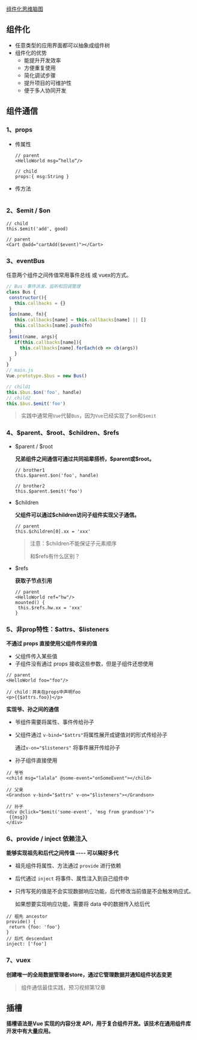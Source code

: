 [组件化思维脑图](https://www.processon.com/view/link/5d430271e4b01ed2c6aa4171#map)

## 组件化

+ 任意类型的应用界面都可以抽象成组件树
+ 组件化的优势
  + 能提升开发效率
  + 方便重复使用
  + 简化调试步骤
  + 提升项目的可维护性
  + 便于多人协同开发



## 组件通信

### 1、props

+ 传属性

  ```vue
  // parent 
  <HelloWorld msg=”hello“/>
    
  // child
  props:{ msg:String }
  ```

+ 传方法

```js

```



### 2、\$emit / \$on

```vue
// child
this.$emit('add', good)

// parent
<Cart @add="cartAdd($event)"></Cart>
```



### 3、eventBus

任意两个组件之间传值常⽤事件总线 或 vuex的⽅式。


```js
// Bus：事件派发、监听和回调管理
class Bus {
 constructor(){
   this.callbacks = {}
 }
 $on(name, fn){
   this.callbacks[name] = this.callbacks[name] || []
   this.callbacks[name].push(fn)
 }
 $emit(name, args){
   if(this.callbacks[name]){
     this.callbacks[name].forEach(cb => cb(args))
   }
 }
}
// main.js
Vue.prototype.$bus = new Bus()
```

```js
// child1
this.$bus.$on('foo', handle)
// child2
this.$bus.$emit('foo')
```


> 实践中通常⽤`Vue`代替`Bus`，因为`Vue`已经实现了`$on`和`$emit`



### 4、\$parent、\$root、\$children、\$refs

+ \$parent / $root

  **兄弟组件之间通信可通过共同祖辈搭桥，\$parent或\$root。**

  ```vue
  // brother1
  this.$parent.$on('foo', handle)
  
  // brother2
  this.$parent.$emit('foo')
  ```

+ \$children

  **⽗组件可以通过$children访问子组件实现父子通信。**

  ```vue
  // parent
  this.$children[0].xx = 'xxx'
  ```

  >注意：\$children不能保证⼦元素顺序
  >
  >和\$refs有什么区别？

+ $refs

  **获取⼦节点引⽤**

  ```vue
  // parent
  <HelloWorld ref="hw"/>
  mounted() {
   this.$refs.hw.xx = 'xxx'
  }
  ```

  


### 5、非prop特性：\$attrs、\$listeners

**不通过 props 直接使用父组件传来的值**

+ 父组件传入某些值
+ 子组件没有通过 props 接收这些参数，但是子组件还想使用

```vue
// parent
<HelloWorld foo="foo"/>
  
// child：并未在props中声明foo
<p>{{$attrs.foo}}</p>
```



**实现爷、孙之间的通信**

+ 爷组件需要将属性、事件传给孙子

+ 父组件通过 `v-bind="$attrs"`将属性展开成键值对的形式传给孙子

  通过`v-on="$listeners"` 将事件展开传给孙子

+ 孙子组件直接使用

```vue
// 爷爷
<child msg="lalala" @some-event="onSomeEvent"></child>

// 父亲
<Grandson v-bind="$attrs" v-on="$listeners"></Grandson>

// 孙子
<div @click="$emit('some-event', 'msg from grandson')">
 {{msg}}
</div>
```



### 6、provide / inject 依赖注入

**能够实现祖先和后代之间传值 ---- 可以隔好多代**

+ 祖先组件将属性、方法通过 `provide` 进行依赖

+ 后代通过 `inject` 将事件、属性注入到自己组件中

+ 只传写死的值是不会实现数据响应功能，后代修改当前值是不会触发响应式。

  如果想要实现响应功能，需要将 data 中的数据传入给后代

```vue
// 祖先 ancestor
provide() {
 return {foo: 'foo'}
}
// 后代 descendant
inject: ['foo']
```



### 7、vuex

**创建唯⼀的全局数据管理者store，通过它管理数据并通知组件状态变更**

> 组件通信最佳实践，预习视频第12章





## 插槽

**插槽语法是Vue 实现的内容分发 API，⽤于复合组件开发。该技术在通⽤组件库开发中有⼤量应⽤。**

